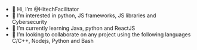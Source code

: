 - 👋 Hi, I’m @HitechFacilitator
- 👀 I’m interested in python, JS frameworks, JS libraries and Cybersecurity
- 🌱 I’m currently learning Java, python and ReactJS
- 💞️ I’m looking to collaborate on any project using the following languages
      C/C++, Nodejs, Python and Bash

<!---
HitechFacilitator/HitechFacilitator is a ✨ special ✨ repository because its `README.md` (this file) appears on your GitHub profile.
You can click the Preview link to take a look at your changes.
--->
